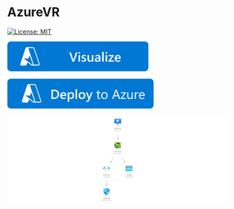 # AzureVR
[![License: MIT](https://img.shields.io/badge/License-MIT-yellow.svg)](https://opensource.org/licenses/MIT)



[![Visualize](https://raw.githubusercontent.com/remco-derooij/AzureVR/main/images/visualizebutton.svg?sanitize=true)](http://armviz.io/#/?load=https%3A%2F%2Fraw.githubusercontent.com/remco-derooij/AzureVR/main/main.json)



[![Deploy To Azure](https://raw.githubusercontent.com/remco-derooij/AzureVR/main/images/deploytoazure.svg?sanitize=true)](https://portal.azure.com/#create/Microsoft.Template/uri/https%3A%2F%2Fraw.githubusercontent.com%2Fremco-derooij%2FAzureVR%2Fmain%2Fmain.json)



![Diagram](https://github.com/remco-derooij/AzureVR/blob/main/images/Diagram.png?raw=true)